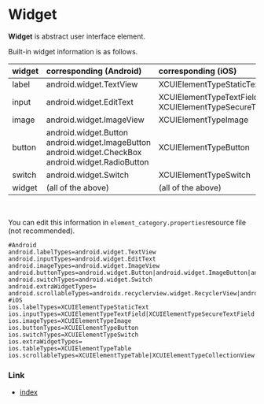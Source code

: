 # Widget

**Widget** is abstract user interface element.

Built-in widget information is as follows.

| widget | corresponding (Android)                                                                                         | corresponding (iOS)                                         |
|:-------|:----------------------------------------------------------------------------------------------------------------|:------------------------------------------------------------|
| label  | android.widget.TextView                                                                                         | XCUIElementTypeStaticText                                   |
| input  | android.widget.EditText                                                                                         | XCUIElementTypeTextField<br/>XCUIElementTypeSecureTextField |
| image  | android.widget.ImageView                                                                                        | XCUIElementTypeImage                                        |
| button | android.widget.Button<br/>android.widget.ImageButton<br/>android.widget.CheckBox<br/>android.widget.RadioButton | XCUIElementTypeButton                                       |
| switch | android.widget.Switch                                                                                           | XCUIElementTypeSwitch                                       |
| widget | (all of the above)                                                                                              | (all of the above)                                          |

<br>

You can edit this information in `element_category.properties`resource file (not recommended).

```properties
#Android
android.labelTypes=android.widget.TextView
android.inputTypes=android.widget.EditText
android.imageTypes=android.widget.ImageView
android.buttonTypes=android.widget.Button|android.widget.ImageButton|android.widget.CheckBox|android.widget.RadioButton
android.switchTypes=android.widget.Switch
android.extraWidgetTypes=
android.scrollableTypes=androidx.recyclerview.widget.RecyclerView|android.support.v7.widget.RecyclerView|android.widget.ScrollView|android.widget.HorizontalScrollView|androidx.viewpager.widget.ViewPager
#iOS
ios.labelTypes=XCUIElementTypeStaticText
ios.inputTypes=XCUIElementTypeTextField|XCUIElementTypeSecureTextField
ios.imageTypes=XCUIElementTypeImage
ios.buttonTypes=XCUIElementTypeButton
ios.switchTypes=XCUIElementTypeSwitch
ios.extraWidgetTypes=
ios.tableTypes=XCUIElementTypeTable
ios.scrollableTypes=XCUIElementTypeTable|XCUIElementTypeCollectionView|XCUIElementTypeScrollView|XCUIElementTypeWebView|XCUIElementTypeMap
```

### Link

- [index](../../../index.md)

